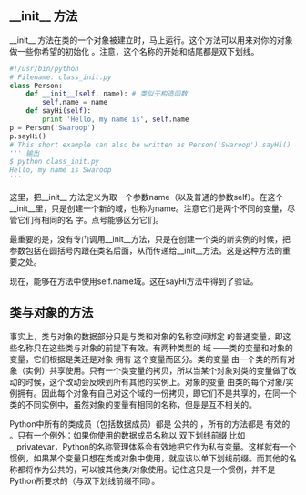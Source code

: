 ## \_\_init\_\_ 方法

\_\_init\_\_ 方法在类的一个对象被建立时，马上运行。这个方法可以用来对你的对象做一些你希望的初始化 。注意，这个名称的开始和结尾都是双下划线。

```python
#!/usr/bin/python
# Filename: class_init.py
class Person:
    def __init__(self, name): # 类似于构造函数 
        self.name = name
    def sayHi(self):
        print 'Hello, my name is', self.name
p = Person('Swaroop')
p.sayHi()
# This short example can also be written as Person('Swaroop').sayHi()
''' 输出
$ python class_init.py
Hello, my name is Swaroop 
'''
```

这里，把\_\_init\_\_ 方法定义为取一个参数name（以及普通的参数self）。在这个\_\_init\_\_里，只是创建一个新的域，也称为name。注意它们是两个不同的变量，尽管它们有相同的名
字。点号能够区分它们。

最重要的是，没有专门调用\_\_init\_\_方法，只是在创建一个类的新实例的时候，把参数包括在圆括号内跟在类名后面，从而传递给\_\_init\_\_方法。这是这种方法的重要之处。

现在，能够在方法中使用self.name域。这在sayHi方法中得到了验证。

## 类与对象的方法

事实上，类与对象的数据部分只是与类和对象的名称空间绑定 的普通变量，即这些名称只在这些类与对象的前提下有效。有两种类型的 域 ——类的变量和对象的变量，它们根据是类还是对象 拥有 这个变量而区分。类的变量 由一个类的所有对象（实例）共享使用。只有一个类变量的拷贝，所以当某个对象对类的变量做了改动的时候，这个改动会反映到所有其他的实例上。对象的变量 由类的每个对象/实例拥有。因此每个对象有自己对这个域的一份拷贝，即它们不是共享的，在同一个类的不同实例中，虽然对象的变量有相同的名称，但是是互不相关的。

Python中所有的类成员（包括数据成员）都是 公共的 ，所有的方法都是 有效的 。只有一个例外：如果你使用的数据成员名称以 双下划线前缀 比如\_\_privatevar，Python的名称管理体系会有效地把它作为私有变量。这样就有一个惯例，如果某个变量只想在类或对象中使用，就应该以单下划线前缀。而其他的名称都将作为公共的，可以被其他类/对象使用。记住这只是一个惯例，并不是Python所要求的（与双下划线前缀不同）。